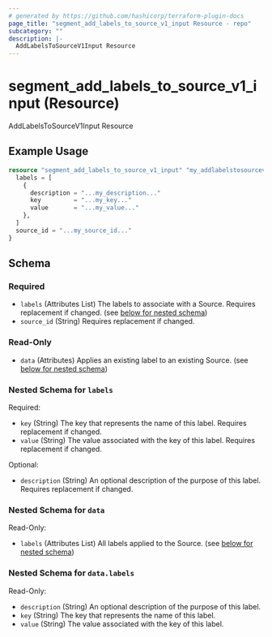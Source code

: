 ```yaml
---
# generated by https://github.com/hashicorp/terraform-plugin-docs
page_title: "segment_add_labels_to_source_v1_input Resource - repo"
subcategory: ""
description: |-
  AddLabelsToSourceV1Input Resource
---
```


# segment_add_labels_to_source_v1_input (Resource)

AddLabelsToSourceV1Input Resource

## Example Usage

```terraform
resource "segment_add_labels_to_source_v1_input" "my_addlabelstosourcev1input" {
  labels = [
    {
      description = "...my_description..."
      key         = "...my_key..."
      value       = "...my_value..."
    },
  ]
  source_id = "...my_source_id..."
}
```

<!-- schema generated by tfplugindocs -->
## Schema

### Required

- `labels` (Attributes List) The labels to associate with a Source. Requires replacement if changed. (see [below for nested schema](#nestedatt--labels))
- `source_id` (String) Requires replacement if changed.

### Read-Only

- `data` (Attributes) Applies an existing label to an existing Source. (see [below for nested schema](#nestedatt--data))

<a id="nestedatt--labels"></a>
### Nested Schema for `labels`

Required:

- `key` (String) The key that represents the name of this label. Requires replacement if changed.
- `value` (String) The value associated with the key of this label. Requires replacement if changed.

Optional:

- `description` (String) An optional description of the purpose of this label. Requires replacement if changed.


<a id="nestedatt--data"></a>
### Nested Schema for `data`

Read-Only:

- `labels` (Attributes List) All labels applied to the Source. (see [below for nested schema](#nestedatt--data--labels))

<a id="nestedatt--data--labels"></a>
### Nested Schema for `data.labels`

Read-Only:

- `description` (String) An optional description of the purpose of this label.
- `key` (String) The key that represents the name of this label.
- `value` (String) The value associated with the key of this label.


